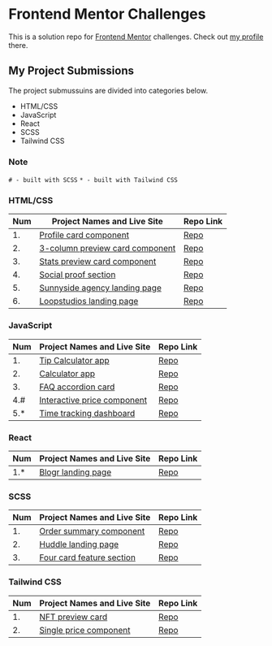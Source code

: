 # Frontend Mentor Challenges

This is a solution repo for [Frontend Mentor](https://www.frontendmentor.io/) challenges. Check out [my profile](https://www.frontendmentor.io/profile/victoriacheng15) there.

## My Project Submissions

The project submussuins are divided into categories below.

- HTML/CSS
- JavaScript
- React
- SCSS
- Tailwind CSS


### Note

`# - built with SCSS` `* - built with Tailwind CSS`
### HTML/CSS

| Num | Project Names and Live Site                                                                                                      | Repo Link                                                                                                       |
| --- | -------------------------------------------------------------------------------------------------------------------------------- | --------------------------------------------------------------------------------------------------------------- |
| 1.  | [Profile card component](https://victoriacheng15.github.io/frontend-mentor-challenges/profile-card-component/)                   | [Repo](https://github.com/victoriacheng15/frontend-mentor-challenges/tree/main/profile-card-component)          |
| 2.  | [3-column preview card component](https://victoriacheng15.github.io/frontend-mentor-challenges/3-column-preview-card-component/) | [Repo](https://github.com/victoriacheng15/frontend-mentor-challenges/tree/main/3-column-preview-card-component) |
| 3.  | [Stats preview card component](https://victoriacheng15.github.io/frontend-mentor-challenges/stats-preview-card-component/)       | [Repo](https://github.com/victoriacheng15/frontend-mentor-challenges/tree/main/stats-preview-card-component)    |
| 4.  | [Social proof section](https://victoriacheng15.github.io/frontend-mentor-challenges/social-proof-section/)                       | [Repo](https://github.com/victoriacheng15/frontend-mentor-challenges/tree/main/social-proof-section)            |
| 5.  | [Sunnyside agency landing page](https://victoriacheng15.github.io/frontend-mentor-challenges/sunnyside-agency-landing-page/)     | [Repo](https://github.com/victoriacheng15/frontend-mentor-challenges/tree/main/sunnyside-agency-landing-page)   |
| 6.  | [Loopstudios landing page](https://victoriacheng15.github.io/frontend-mentor-challenges/loopstudios-landing-page)                | [Repo](https://github.com/victoriacheng15/frontend-mentor-challenges/tree/main/loopstudios-landing-page)        |

### JavaScript

| Num  | Project Names and Live Site                                                                                                | Repo Link                                                                                                     |
| ---- | -------------------------------------------------------------------------------------------------------------------------- | ------------------------------------------------------------------------------------------------------------- |
| 1.   | [Tip Calculator app](https://victoriacheng15.github.io/frontend-mentor-challenges/tip-calculator-app/)                     | [Repo](https://github.com/victoriacheng15/frontend-mentor-challenges/tree/main/tip-calculator-app)            |
| 2.   | [Calculator app](https://victoriacheng15.github.io/frontend-mentor-challenges/calculator-app/)                             | [Repo](https://github.com/victoriacheng15/frontend-mentor-challenges/tree/main/calculator-app)                |
| 3.   | [FAQ accordion card](https://victoriacheng15.github.io/frontend-mentor-challenges/faq-accordion-card)                      | [Repo](https://github.com/victoriacheng15/frontend-mentor-challenges/tree/main/faq-accordion-card)            |
| 4.#  | [Interactive price component](https://victoriacheng15.github.io/frontend-mentor-challenges/interactive-pricing-component/) | [Repo](https://github.com/victoriacheng15/frontend-mentor-challenges/tree/main/interactive-pricing-component) |
| 5.\* | [Time tracking dashboard](https://victoriacheng15.github.io/frontend-mentor-challenges/time-tracking-dashboard/)           | [Repo](https://github.com/victoriacheng15/frontend-mentor-challenges/tree/main/time-tracking-dashboard)       |

### React
| Num | Project Names and Live Site                                                                                    | Repo Link                                                                                                  |
| --- | -------------------------------------------------------------------------------------------------------------- | ---------------------------------------------------------------------------------------------------------- |
| 1.\*  | [Blogr landing page](https://fem-blogr-landing-page-vc.netlify.app/)   | [Repo](https://github.com/victoriacheng15/blogr-landing-page) |

### SCSS

| Num | Project Names and Live Site                                                                                                               | Repo Link                                                                                                                            |
| --- | ----------------------------------------------------------------------------------------------------------------------------------------- | ------------------------------------------------------------------------------------------------------------------------------------ |
| 1.  | [Order summary component](https://victoriacheng15.github.io/frontend-mentor-challenges/order-summary-component/)                          | [Repo](https://github.com/victoriacheng15/frontend-mentor-challenges/tree/main/order-summary-component)                              |
| 2.  | [Huddle landing page](https://victoriacheng15.github.io/frontend-mentor-challenges/huddle-landing-page-with-single-introductory-section/) | [Repo](https://github.com/victoriacheng15/frontend-mentor-challenges/tree/main/huddle-landing-page-with-single-introductory-section) |
| 3.  | [Four card feature section](https://victoriacheng15.github.io/frontend-mentor-challenges/four-card-feature-section/)                      | [Repo](https://github.com/victoriacheng15/frontend-mentor-challenges/tree/main/four-card-feature-section)                            |

### Tailwind CSS

| Num | Project Names and Live Site                                                                                    | Repo Link                                                                                                  |
| --- | -------------------------------------------------------------------------------------------------------------- | ---------------------------------------------------------------------------------------------------------- |
| 1.  | [NFT preview card](https://victoriacheng15.github.io/frontend-mentor-challenges/nft-preview-card-component/)   | [Repo](https://github.com/victoriacheng15/frontend-mentor-challenges/tree/main/nft-preview-card-component) |
| 2.  | [Single price component](https://victoriacheng15.github.io/frontend-mentor-challenges/single-price-component/) | [Repo](https://github.com/victoriacheng15/frontend-mentor-challenges/tree/main/single-price-component)     |